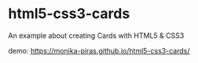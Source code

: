 # html5-css3-cards
An example about creating Cards with HTML5 &amp; CSS3


demo:  https://monika-piras.github.io/html5-css3-cards/

